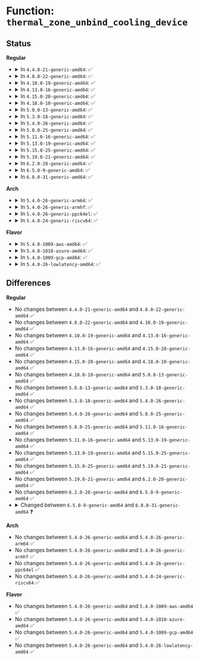 # Function: <code>thermal_zone_unbind_cooling_device</code>

## Status
<b>Regular</b>
<ul>
<li>
<details>
<summary>In <code>4.4.0-21-generic-amd64</code>: ✅</summary>

```c
int thermal_zone_unbind_cooling_device(struct thermal_zone_device * tz, int trip, struct thermal_cooling_device * cdev)
```

```json
{
  "name": "thermal_zone_unbind_cooling_device",
  "collision_type": "Unique Global",
  "inline_type": "No",
  "funcs": [
    {
      "addr": 18446744071585677568,
      "name": "thermal_zone_unbind_cooling_device",
      "external": true,
      "loc": "drivers/thermal/thermal_core.c:1383",
      "file": "drivers/thermal/thermal_core.c",
      "inline": "seen, unknown",
      "caller_inline": [],
      "caller_func": [
        "drivers/acpi/thermal.c:acpi_thermal_cooling_device_cb",
        "drivers/acpi/thermal.c:acpi_thermal_cooling_device_cb",
        "drivers/acpi/thermal.c:acpi_thermal_cooling_device_cb",
        "drivers/thermal/thermal_core.c:__unbind",
        "drivers/thermal/thermal_core.c:passive_store"
      ]
    }
  ],
  "symbols": [
    {
      "addr": 18446744071585677568,
      "name": "thermal_zone_unbind_cooling_device",
      "section": ".text",
      "bind": "STB_GLOBAL",
      "size": 436
    }
  ]
}
```
</details>
</li>
<li>
<details>
<summary>In <code>4.8.0-22-generic-amd64</code>: ✅</summary>

```c
int thermal_zone_unbind_cooling_device(struct thermal_zone_device * tz, int trip, struct thermal_cooling_device * cdev)
```

```json
{
  "name": "thermal_zone_unbind_cooling_device",
  "collision_type": "Unique Global",
  "inline_type": "No",
  "funcs": [
    {
      "addr": 18446744071586076512,
      "name": "thermal_zone_unbind_cooling_device",
      "external": true,
      "loc": "drivers/thermal/thermal_core.c:1389",
      "file": "drivers/thermal/thermal_core.c",
      "inline": "seen, unknown",
      "caller_inline": [],
      "caller_func": [
        "drivers/acpi/thermal.c:acpi_thermal_cooling_device_cb",
        "drivers/acpi/thermal.c:acpi_thermal_cooling_device_cb",
        "drivers/acpi/thermal.c:acpi_thermal_cooling_device_cb",
        "drivers/thermal/thermal_core.c:passive_store",
        "drivers/thermal/thermal_core.c:__unbind"
      ]
    }
  ],
  "symbols": [
    {
      "addr": 18446744071586076512,
      "name": "thermal_zone_unbind_cooling_device",
      "section": ".text",
      "bind": "STB_GLOBAL",
      "size": 414
    }
  ]
}
```
</details>
</li>
<li>
<details>
<summary>In <code>4.10.0-19-generic-amd64</code>: ✅</summary>

```c
int thermal_zone_unbind_cooling_device(struct thermal_zone_device * tz, int trip, struct thermal_cooling_device * cdev)
```

```json
{
  "name": "thermal_zone_unbind_cooling_device",
  "collision_type": "Unique Global",
  "inline_type": "No",
  "funcs": [
    {
      "addr": 18446744071586272736,
      "name": "thermal_zone_unbind_cooling_device",
      "external": true,
      "loc": "drivers/thermal/thermal_core.c:762",
      "file": "drivers/thermal/thermal_core.c",
      "inline": "seen, unknown",
      "caller_inline": [],
      "caller_func": [
        "drivers/acpi/thermal.c:acpi_thermal_cooling_device_cb",
        "drivers/acpi/thermal.c:acpi_thermal_cooling_device_cb",
        "drivers/acpi/thermal.c:acpi_thermal_cooling_device_cb",
        "drivers/thermal/thermal_core.c:__unbind",
        "drivers/thermal/thermal_core.c:thermal_zone_device_unbind_exception"
      ]
    }
  ],
  "symbols": [
    {
      "addr": 18446744071586272736,
      "name": "thermal_zone_unbind_cooling_device",
      "section": ".text",
      "bind": "STB_GLOBAL",
      "size": 414
    }
  ]
}
```
</details>
</li>
<li>
<details>
<summary>In <code>4.13.0-16-generic-amd64</code>: ✅</summary>

```c
int thermal_zone_unbind_cooling_device(struct thermal_zone_device * tz, int trip, struct thermal_cooling_device * cdev)
```

```json
{
  "name": "thermal_zone_unbind_cooling_device",
  "collision_type": "Unique Global",
  "inline_type": "No",
  "funcs": [
    {
      "addr": 18446744071586369920,
      "name": "thermal_zone_unbind_cooling_device",
      "external": true,
      "loc": "drivers/thermal/thermal_core.c:799",
      "file": "drivers/thermal/thermal_core.c",
      "inline": "seen, unknown",
      "caller_inline": [],
      "caller_func": [
        "drivers/acpi/thermal.c:acpi_thermal_cooling_device_cb",
        "drivers/acpi/thermal.c:acpi_thermal_cooling_device_cb",
        "drivers/acpi/thermal.c:acpi_thermal_cooling_device_cb",
        "drivers/thermal/thermal_core.c:__unbind",
        "drivers/thermal/thermal_core.c:thermal_zone_device_unbind_exception"
      ]
    }
  ],
  "symbols": [
    {
      "addr": 18446744071586369920,
      "name": "thermal_zone_unbind_cooling_device",
      "section": ".text",
      "bind": "STB_GLOBAL",
      "size": 374
    }
  ]
}
```
</details>
</li>
<li>
<details>
<summary>In <code>4.15.0-20-generic-amd64</code>: ✅</summary>

```c
int thermal_zone_unbind_cooling_device(struct thermal_zone_device * tz, int trip, struct thermal_cooling_device * cdev)
```

```json
{
  "name": "thermal_zone_unbind_cooling_device",
  "collision_type": "Unique Global",
  "inline_type": "No",
  "funcs": [
    {
      "addr": 18446744071586834384,
      "name": "thermal_zone_unbind_cooling_device",
      "external": true,
      "loc": "drivers/thermal/thermal_core.c:799",
      "file": "drivers/thermal/thermal_core.c",
      "inline": "seen, unknown",
      "caller_inline": [],
      "caller_func": [
        "drivers/acpi/thermal.c:acpi_thermal_cooling_device_cb",
        "drivers/acpi/thermal.c:acpi_thermal_cooling_device_cb",
        "drivers/acpi/thermal.c:acpi_thermal_cooling_device_cb",
        "drivers/thermal/thermal_core.c:__unbind",
        "drivers/thermal/thermal_core.c:thermal_zone_device_unbind_exception"
      ]
    }
  ],
  "symbols": [
    {
      "addr": 18446744071586834384,
      "name": "thermal_zone_unbind_cooling_device",
      "section": ".text",
      "bind": "STB_GLOBAL",
      "size": 374
    }
  ]
}
```
</details>
</li>
<li>
<details>
<summary>In <code>4.18.0-10-generic-amd64</code>: ✅</summary>

```c
int thermal_zone_unbind_cooling_device(struct thermal_zone_device * tz, int trip, struct thermal_cooling_device * cdev)
```

```json
{
  "name": "thermal_zone_unbind_cooling_device",
  "collision_type": "Unique Global",
  "inline_type": "No",
  "funcs": [
    {
      "addr": 18446744071587126688,
      "name": "thermal_zone_unbind_cooling_device",
      "external": true,
      "loc": "drivers/thermal/thermal_core.c:796",
      "file": "drivers/thermal/thermal_core.c",
      "inline": "seen, unknown",
      "caller_inline": [],
      "caller_func": [
        "drivers/acpi/thermal.c:acpi_thermal_cooling_device_cb",
        "drivers/acpi/thermal.c:acpi_thermal_cooling_device_cb",
        "drivers/acpi/thermal.c:acpi_thermal_cooling_device_cb",
        "drivers/thermal/thermal_core.c:__unbind",
        "drivers/thermal/thermal_core.c:thermal_zone_device_unbind_exception"
      ]
    }
  ],
  "symbols": [
    {
      "addr": 18446744071587126688,
      "name": "thermal_zone_unbind_cooling_device",
      "section": ".text",
      "bind": "STB_GLOBAL",
      "size": 373
    }
  ]
}
```
</details>
</li>
<li>
<details>
<summary>In <code>5.0.0-13-generic-amd64</code>: ✅</summary>

```c
int thermal_zone_unbind_cooling_device(struct thermal_zone_device * tz, int trip, struct thermal_cooling_device * cdev)
```

```json
{
  "name": "thermal_zone_unbind_cooling_device",
  "collision_type": "Unique Global",
  "inline_type": "No",
  "funcs": [
    {
      "addr": 18446744071587306576,
      "name": "thermal_zone_unbind_cooling_device",
      "external": true,
      "loc": "drivers/thermal/thermal_core.c:800",
      "file": "drivers/thermal/thermal_core.c",
      "inline": "seen, unknown",
      "caller_inline": [],
      "caller_func": [
        "drivers/acpi/thermal.c:acpi_thermal_cooling_device_cb",
        "drivers/acpi/thermal.c:acpi_thermal_cooling_device_cb",
        "drivers/acpi/thermal.c:acpi_thermal_cooling_device_cb",
        "drivers/thermal/thermal_core.c:__unbind",
        "drivers/thermal/thermal_core.c:thermal_zone_device_unbind_exception"
      ]
    }
  ],
  "symbols": [
    {
      "addr": 18446744071587306576,
      "name": "thermal_zone_unbind_cooling_device",
      "section": ".text",
      "bind": "STB_GLOBAL",
      "size": 373
    }
  ]
}
```
</details>
</li>
<li>
<details>
<summary>In <code>5.3.0-18-generic-amd64</code>: ✅</summary>

```c
int thermal_zone_unbind_cooling_device(struct thermal_zone_device * tz, int trip, struct thermal_cooling_device * cdev)
```

```json
{
  "name": "thermal_zone_unbind_cooling_device",
  "collision_type": "Unique Global",
  "inline_type": "No",
  "funcs": [
    {
      "addr": 18446744071587576976,
      "name": "thermal_zone_unbind_cooling_device",
      "external": true,
      "loc": "drivers/thermal/thermal_core.c:806",
      "file": "drivers/thermal/thermal_core.c",
      "inline": "seen, unknown",
      "caller_inline": [],
      "caller_func": [
        "drivers/acpi/thermal.c:acpi_thermal_cooling_device_cb",
        "drivers/acpi/thermal.c:acpi_thermal_cooling_device_cb",
        "drivers/acpi/thermal.c:acpi_thermal_cooling_device_cb",
        "drivers/thermal/thermal_core.c:__unbind",
        "drivers/thermal/thermal_core.c:thermal_zone_device_unbind_exception"
      ]
    }
  ],
  "symbols": [
    {
      "addr": 18446744071587576976,
      "name": "thermal_zone_unbind_cooling_device",
      "section": ".text",
      "bind": "STB_GLOBAL",
      "size": 381
    }
  ]
}
```
</details>
</li>
<li>
<details>
<summary>In <code>5.4.0-26-generic-amd64</code>: ✅</summary>

```c
int thermal_zone_unbind_cooling_device(struct thermal_zone_device * tz, int trip, struct thermal_cooling_device * cdev)
```

```json
{
  "name": "thermal_zone_unbind_cooling_device",
  "collision_type": "Unique Global",
  "inline_type": "No",
  "funcs": [
    {
      "addr": 18446744071587780336,
      "name": "thermal_zone_unbind_cooling_device",
      "external": true,
      "loc": "drivers/thermal/thermal_core.c:806",
      "file": "drivers/thermal/thermal_core.c",
      "inline": "seen, unknown",
      "caller_inline": [],
      "caller_func": [
        "drivers/acpi/thermal.c:acpi_thermal_cooling_device_cb",
        "drivers/acpi/thermal.c:acpi_thermal_cooling_device_cb",
        "drivers/acpi/thermal.c:acpi_thermal_cooling_device_cb",
        "drivers/thermal/thermal_core.c:__unbind",
        "drivers/thermal/thermal_core.c:thermal_zone_device_unbind_exception"
      ]
    }
  ],
  "symbols": [
    {
      "addr": 18446744071587780336,
      "name": "thermal_zone_unbind_cooling_device",
      "section": ".text",
      "bind": "STB_GLOBAL",
      "size": 381
    }
  ]
}
```
</details>
</li>
<li>
<details>
<summary>In <code>5.8.0-25-generic-amd64</code>: ✅</summary>

```c
int thermal_zone_unbind_cooling_device(struct thermal_zone_device * tz, int trip, struct thermal_cooling_device * cdev)
```

```json
{
  "name": "thermal_zone_unbind_cooling_device",
  "collision_type": "Unique Global",
  "inline_type": "No",
  "funcs": [
    {
      "addr": 18446744071588627088,
      "name": "thermal_zone_unbind_cooling_device",
      "external": true,
      "loc": "drivers/thermal/thermal_core.c:794",
      "file": "drivers/thermal/thermal_core.c",
      "inline": "seen, unknown",
      "caller_inline": [],
      "caller_func": [
        "drivers/acpi/thermal.c:acpi_thermal_cooling_device_cb",
        "drivers/acpi/thermal.c:acpi_thermal_cooling_device_cb",
        "drivers/acpi/thermal.c:acpi_thermal_cooling_device_cb",
        "drivers/thermal/thermal_core.c:thermal_zone_device_unbind_exception"
      ]
    }
  ],
  "symbols": [
    {
      "addr": 18446744071588627088,
      "name": "thermal_zone_unbind_cooling_device",
      "section": ".text",
      "bind": "STB_GLOBAL",
      "size": 381
    }
  ]
}
```
</details>
</li>
<li>
<details>
<summary>In <code>5.11.0-16-generic-amd64</code>: ✅</summary>

```c
int thermal_zone_unbind_cooling_device(struct thermal_zone_device * tz, int trip, struct thermal_cooling_device * cdev)
```

```json
{
  "name": "thermal_zone_unbind_cooling_device",
  "collision_type": "Unique Global",
  "inline_type": "No",
  "funcs": [
    {
      "addr": 18446744071588647424,
      "name": "thermal_zone_unbind_cooling_device",
      "external": true,
      "loc": "drivers/thermal/thermal_core.c:862",
      "file": "drivers/thermal/thermal_core.c",
      "inline": "seen, unknown",
      "caller_inline": [],
      "caller_func": [
        "drivers/acpi/thermal.c:acpi_thermal_cooling_device_cb",
        "drivers/acpi/thermal.c:acpi_thermal_cooling_device_cb",
        "drivers/acpi/thermal.c:acpi_thermal_cooling_device_cb",
        "drivers/thermal/thermal_core.c:thermal_zone_device_unbind_exception"
      ]
    }
  ],
  "symbols": [
    {
      "addr": 18446744071588647424,
      "name": "thermal_zone_unbind_cooling_device",
      "section": ".text",
      "bind": "STB_GLOBAL",
      "size": 381
    }
  ]
}
```
</details>
</li>
<li>
<details>
<summary>In <code>5.13.0-19-generic-amd64</code>: ✅</summary>

```c
int thermal_zone_unbind_cooling_device(struct thermal_zone_device * tz, int trip, struct thermal_cooling_device * cdev)
```

```json
{
  "name": "thermal_zone_unbind_cooling_device",
  "collision_type": "Unique Global",
  "inline_type": "No",
  "funcs": [
    {
      "addr": 18446744071588531488,
      "name": "thermal_zone_unbind_cooling_device",
      "external": true,
      "loc": "drivers/thermal/thermal_core.c:796",
      "file": "drivers/thermal/thermal_core.c",
      "inline": "seen, unknown",
      "caller_inline": [],
      "caller_func": [
        "drivers/acpi/thermal.c:acpi_thermal_cooling_device_cb",
        "drivers/acpi/thermal.c:acpi_thermal_cooling_device_cb"
      ]
    }
  ],
  "symbols": [
    {
      "addr": 18446744071588531488,
      "name": "thermal_zone_unbind_cooling_device",
      "section": ".text",
      "bind": "STB_GLOBAL",
      "size": 381
    }
  ]
}
```
</details>
</li>
<li>
<details>
<summary>In <code>5.15.0-25-generic-amd64</code>: ✅</summary>

```c
int thermal_zone_unbind_cooling_device(struct thermal_zone_device * tz, int trip, struct thermal_cooling_device * cdev)
```

```json
{
  "name": "thermal_zone_unbind_cooling_device",
  "collision_type": "Unique Global",
  "inline_type": "No",
  "funcs": [
    {
      "addr": 18446744071589205440,
      "name": "thermal_zone_unbind_cooling_device",
      "external": true,
      "loc": "drivers/thermal/thermal_core.c:743",
      "file": "drivers/thermal/thermal_core.c",
      "inline": "seen, unknown",
      "caller_inline": [],
      "caller_func": [
        "drivers/acpi/thermal.c:acpi_thermal_cooling_device_cb",
        "drivers/acpi/thermal.c:acpi_thermal_cooling_device_cb"
      ]
    }
  ],
  "symbols": [
    {
      "addr": 18446744071589205440,
      "name": "thermal_zone_unbind_cooling_device",
      "section": ".text",
      "bind": "STB_GLOBAL",
      "size": 381
    }
  ]
}
```
</details>
</li>
<li>
<details>
<summary>In <code>5.19.0-21-generic-amd64</code>: ✅</summary>

```c
int thermal_zone_unbind_cooling_device(struct thermal_zone_device * tz, int trip, struct thermal_cooling_device * cdev)
```

```json
{
  "name": "thermal_zone_unbind_cooling_device",
  "collision_type": "Unique Global",
  "inline_type": "No",
  "funcs": [
    {
      "addr": 18446744071590667984,
      "name": "thermal_zone_unbind_cooling_device",
      "external": true,
      "loc": "drivers/thermal/thermal_core.c:745",
      "file": "drivers/thermal/thermal_core.c",
      "inline": "seen, unknown",
      "caller_inline": [],
      "caller_func": [
        "drivers/acpi/thermal.c:acpi_thermal_cooling_device_cb",
        "drivers/acpi/thermal.c:acpi_thermal_cooling_device_cb"
      ]
    }
  ],
  "symbols": [
    {
      "addr": 18446744071590667984,
      "name": "thermal_zone_unbind_cooling_device",
      "section": ".text",
      "bind": "STB_GLOBAL",
      "size": 378
    }
  ]
}
```
</details>
</li>
<li>
<details>
<summary>In <code>6.2.0-20-generic-amd64</code>: ✅</summary>

```c
int thermal_zone_unbind_cooling_device(struct thermal_zone_device * tz, int trip, struct thermal_cooling_device * cdev)
```

```json
{
  "name": "thermal_zone_unbind_cooling_device",
  "collision_type": "Unique Global",
  "inline_type": "No",
  "funcs": [
    {
      "addr": 18446744071592336672,
      "name": "thermal_zone_unbind_cooling_device",
      "external": true,
      "loc": "drivers/thermal/thermal_core.c:731",
      "file": "drivers/thermal/thermal_core.c",
      "inline": "seen, unknown",
      "caller_inline": [],
      "caller_func": [
        "drivers/acpi/thermal.c:acpi_thermal_cooling_device_cb",
        "drivers/acpi/thermal.c:acpi_thermal_cooling_device_cb"
      ]
    }
  ],
  "symbols": [
    {
      "addr": 18446744071592336672,
      "name": "thermal_zone_unbind_cooling_device",
      "section": ".text",
      "bind": "STB_GLOBAL",
      "size": 378
    }
  ]
}
```
</details>
</li>
<li>
<details>
<summary>In <code>6.5.0-9-generic-amd64</code>: ✅</summary>

```c
int thermal_zone_unbind_cooling_device(struct thermal_zone_device * tz, int trip, struct thermal_cooling_device * cdev)
```

```json
{
  "name": "thermal_zone_unbind_cooling_device",
  "collision_type": "Unique Global",
  "inline_type": "No",
  "funcs": [
    {
      "addr": 18446744071592763392,
      "name": "thermal_zone_unbind_cooling_device",
      "external": true,
      "loc": "drivers/thermal/thermal_core.c:734",
      "file": "drivers/thermal/thermal_core.c",
      "inline": "seen, unknown",
      "caller_inline": [],
      "caller_func": [
        "drivers/acpi/thermal.c:acpi_thermal_cooling_device_cb",
        "drivers/acpi/thermal.c:acpi_thermal_cooling_device_cb"
      ]
    }
  ],
  "symbols": [
    {
      "addr": 18446744071592763392,
      "name": "thermal_zone_unbind_cooling_device",
      "section": ".text",
      "bind": "STB_GLOBAL",
      "size": 378
    }
  ]
}
```
</details>
</li>
<li>
<details>
<summary>In <code>6.8.0-31-generic-amd64</code>: ✅</summary>

```c
int thermal_zone_unbind_cooling_device(struct thermal_zone_device * tz, int trip_index, struct thermal_cooling_device * cdev)
```

```json
{
  "name": "thermal_zone_unbind_cooling_device",
  "collision_type": "Unique Global",
  "inline_type": "No",
  "funcs": [
    {
      "addr": 18446744071593523008,
      "name": "thermal_zone_unbind_cooling_device",
      "external": true,
      "loc": "drivers/thermal/thermal_core.c:822",
      "file": "drivers/thermal/thermal_core.c",
      "inline": "seen, unknown",
      "caller_inline": [],
      "caller_func": []
    }
  ],
  "symbols": [
    {
      "addr": 18446744071593523008,
      "name": "thermal_zone_unbind_cooling_device",
      "section": ".text",
      "bind": "STB_GLOBAL",
      "size": 76
    }
  ]
}
```
</details>
</li>
</ul>
<b>Arch</b>
<ul>
<li>
<details>
<summary>In <code>5.4.0-26-generic-arm64</code>: ✅</summary>

```c
int thermal_zone_unbind_cooling_device(struct thermal_zone_device * tz, int trip, struct thermal_cooling_device * cdev)
```

```json
{
  "name": "thermal_zone_unbind_cooling_device",
  "collision_type": "Unique Global",
  "inline_type": "No",
  "funcs": [
    {
      "addr": 18446603336500979728,
      "name": "thermal_zone_unbind_cooling_device",
      "external": true,
      "loc": "drivers/thermal/thermal_core.c:806",
      "file": "drivers/thermal/thermal_core.c",
      "inline": "seen, unknown",
      "caller_inline": [],
      "caller_func": [
        "drivers/acpi/thermal.c:acpi_thermal_cooling_device_cb",
        "drivers/acpi/thermal.c:acpi_thermal_cooling_device_cb",
        "drivers/acpi/thermal.c:acpi_thermal_cooling_device_cb",
        "drivers/thermal/thermal_core.c:__unbind",
        "drivers/thermal/thermal_core.c:thermal_zone_device_unbind_exception",
        "drivers/thermal/of-thermal.c:of_thermal_unbind"
      ]
    }
  ],
  "symbols": [
    {
      "addr": 18446603336500979728,
      "name": "thermal_zone_unbind_cooling_device",
      "section": ".text",
      "bind": "STB_GLOBAL",
      "size": 324
    }
  ]
}
```
</details>
</li>
<li>
<details>
<summary>In <code>5.4.0-26-generic-armhf</code>: ✅</summary>

```c
int thermal_zone_unbind_cooling_device(struct thermal_zone_device * tz, int trip, struct thermal_cooling_device * cdev)
```

```json
{
  "name": "thermal_zone_unbind_cooling_device",
  "collision_type": "Unique Global",
  "inline_type": "No",
  "funcs": [
    {
      "addr": 3233493204,
      "name": "thermal_zone_unbind_cooling_device",
      "external": true,
      "loc": "drivers/thermal/thermal_core.c:806",
      "file": "drivers/thermal/thermal_core.c",
      "inline": "seen, unknown",
      "caller_inline": [],
      "caller_func": [
        "drivers/thermal/thermal_core.c:__unbind",
        "drivers/thermal/thermal_core.c:thermal_zone_device_unbind_exception",
        "drivers/thermal/of-thermal.c:of_thermal_unbind"
      ]
    }
  ],
  "symbols": [
    {
      "addr": 3233493204,
      "name": "thermal_zone_unbind_cooling_device",
      "section": ".text",
      "bind": "STB_GLOBAL",
      "size": 300
    }
  ]
}
```
</details>
</li>
<li>
<details>
<summary>In <code>5.4.0-26-generic-ppc64el</code>: ✅</summary>

```c
int thermal_zone_unbind_cooling_device(struct thermal_zone_device * tz, int trip, struct thermal_cooling_device * cdev)
```

```json
{
  "name": "thermal_zone_unbind_cooling_device",
  "collision_type": "Unique Global",
  "inline_type": "No",
  "funcs": [
    {
      "addr": 13835058055294448496,
      "name": "thermal_zone_unbind_cooling_device",
      "external": true,
      "loc": "drivers/thermal/thermal_core.c:806",
      "file": "drivers/thermal/thermal_core.c",
      "inline": "seen, unknown",
      "caller_inline": [],
      "caller_func": [
        "drivers/thermal/thermal_core.c:__unbind",
        "drivers/thermal/thermal_core.c:thermal_zone_device_unbind_exception",
        "drivers/thermal/of-thermal.c:of_thermal_unbind"
      ]
    }
  ],
  "symbols": [
    {
      "addr": 13835058055294448496,
      "name": "thermal_zone_unbind_cooling_device",
      "section": ".text",
      "bind": "STB_GLOBAL",
      "size": 468
    }
  ]
}
```
</details>
</li>
<li>
<details>
<summary>In <code>5.4.0-24-generic-riscv64</code>: ✅</summary>

```c
int thermal_zone_unbind_cooling_device(struct thermal_zone_device * tz, int trip, struct thermal_cooling_device * cdev)
```

```json
{
  "name": "thermal_zone_unbind_cooling_device",
  "collision_type": "Unique Global",
  "inline_type": "No",
  "funcs": [
    {
      "addr": 18446743936277737306,
      "name": "thermal_zone_unbind_cooling_device",
      "external": true,
      "loc": "drivers/thermal/thermal_core.c:806",
      "file": "drivers/thermal/thermal_core.c",
      "inline": "seen, unknown",
      "caller_inline": [],
      "caller_func": [
        "drivers/thermal/thermal_core.c:__unbind",
        "drivers/thermal/thermal_core.c:thermal_zone_device_unbind_exception",
        "drivers/thermal/of-thermal.c:of_thermal_unbind"
      ]
    }
  ],
  "symbols": [
    {
      "addr": 18446743936277737306,
      "name": "thermal_zone_unbind_cooling_device",
      "section": ".text",
      "bind": "STB_GLOBAL",
      "size": 290
    }
  ]
}
```
</details>
</li>
</ul>
<b>Flavor</b>
<ul>
<li>
<details>
<summary>In <code>5.4.0-1009-aws-amd64</code>: ✅</summary>

```c
int thermal_zone_unbind_cooling_device(struct thermal_zone_device * tz, int trip, struct thermal_cooling_device * cdev)
```

```json
{
  "name": "thermal_zone_unbind_cooling_device",
  "collision_type": "Unique Global",
  "inline_type": "No",
  "funcs": [
    {
      "addr": 18446744071587411312,
      "name": "thermal_zone_unbind_cooling_device",
      "external": true,
      "loc": "drivers/thermal/thermal_core.c:806",
      "file": "drivers/thermal/thermal_core.c",
      "inline": "seen, unknown",
      "caller_inline": [],
      "caller_func": [
        "drivers/thermal/thermal_core.c:__unbind",
        "drivers/thermal/thermal_core.c:thermal_zone_device_unbind_exception"
      ]
    }
  ],
  "symbols": [
    {
      "addr": 18446744071587411312,
      "name": "thermal_zone_unbind_cooling_device",
      "section": ".text",
      "bind": "STB_GLOBAL",
      "size": 381
    }
  ]
}
```
</details>
</li>
<li>
<details>
<summary>In <code>5.4.0-1010-azure-amd64</code>: ✅</summary>

```c
int thermal_zone_unbind_cooling_device(struct thermal_zone_device * tz, int trip, struct thermal_cooling_device * cdev)
```

```json
{
  "name": "thermal_zone_unbind_cooling_device",
  "collision_type": "Unique Global",
  "inline_type": "No",
  "funcs": [
    {
      "addr": 18446744071587179520,
      "name": "thermal_zone_unbind_cooling_device",
      "external": true,
      "loc": "drivers/thermal/thermal_core.c:806",
      "file": "drivers/thermal/thermal_core.c",
      "inline": "seen, unknown",
      "caller_inline": [],
      "caller_func": [
        "drivers/thermal/thermal_core.c:__unbind",
        "drivers/thermal/thermal_core.c:thermal_zone_device_unbind_exception"
      ]
    }
  ],
  "symbols": [
    {
      "addr": 18446744071587179520,
      "name": "thermal_zone_unbind_cooling_device",
      "section": ".text",
      "bind": "STB_GLOBAL",
      "size": 381
    }
  ]
}
```
</details>
</li>
<li>
<details>
<summary>In <code>5.4.0-1009-gcp-amd64</code>: ✅</summary>

```c
int thermal_zone_unbind_cooling_device(struct thermal_zone_device * tz, int trip, struct thermal_cooling_device * cdev)
```

```json
{
  "name": "thermal_zone_unbind_cooling_device",
  "collision_type": "Unique Global",
  "inline_type": "No",
  "funcs": [
    {
      "addr": 18446744071587736480,
      "name": "thermal_zone_unbind_cooling_device",
      "external": true,
      "loc": "drivers/thermal/thermal_core.c:806",
      "file": "drivers/thermal/thermal_core.c",
      "inline": "seen, unknown",
      "caller_inline": [],
      "caller_func": [
        "drivers/acpi/thermal.c:acpi_thermal_cooling_device_cb",
        "drivers/acpi/thermal.c:acpi_thermal_cooling_device_cb",
        "drivers/acpi/thermal.c:acpi_thermal_cooling_device_cb",
        "drivers/thermal/thermal_core.c:__unbind",
        "drivers/thermal/thermal_core.c:thermal_zone_device_unbind_exception"
      ]
    }
  ],
  "symbols": [
    {
      "addr": 18446744071587736480,
      "name": "thermal_zone_unbind_cooling_device",
      "section": ".text",
      "bind": "STB_GLOBAL",
      "size": 381
    }
  ]
}
```
</details>
</li>
<li>
<details>
<summary>In <code>5.4.0-26-lowlatency-amd64</code>: ✅</summary>

```c
int thermal_zone_unbind_cooling_device(struct thermal_zone_device * tz, int trip, struct thermal_cooling_device * cdev)
```

```json
{
  "name": "thermal_zone_unbind_cooling_device",
  "collision_type": "Unique Global",
  "inline_type": "No",
  "funcs": [
    {
      "addr": 18446744071587849632,
      "name": "thermal_zone_unbind_cooling_device",
      "external": true,
      "loc": "drivers/thermal/thermal_core.c:806",
      "file": "drivers/thermal/thermal_core.c",
      "inline": "seen, unknown",
      "caller_inline": [],
      "caller_func": [
        "drivers/acpi/thermal.c:acpi_thermal_cooling_device_cb",
        "drivers/acpi/thermal.c:acpi_thermal_cooling_device_cb",
        "drivers/acpi/thermal.c:acpi_thermal_cooling_device_cb",
        "drivers/thermal/thermal_core.c:__unbind",
        "drivers/thermal/thermal_core.c:thermal_zone_device_unbind_exception"
      ]
    }
  ],
  "symbols": [
    {
      "addr": 18446744071587849632,
      "name": "thermal_zone_unbind_cooling_device",
      "section": ".text",
      "bind": "STB_GLOBAL",
      "size": 381
    }
  ]
}
```
</details>
</li>
</ul>

## Differences
<b>Regular</b>
<ul>
<li>
No changes between <code>4.4.0-21-generic-amd64</code> and <code>4.8.0-22-generic-amd64</code> ✅
</li>
<li>
No changes between <code>4.8.0-22-generic-amd64</code> and <code>4.10.0-19-generic-amd64</code> ✅
</li>
<li>
No changes between <code>4.10.0-19-generic-amd64</code> and <code>4.13.0-16-generic-amd64</code> ✅
</li>
<li>
No changes between <code>4.13.0-16-generic-amd64</code> and <code>4.15.0-20-generic-amd64</code> ✅
</li>
<li>
No changes between <code>4.15.0-20-generic-amd64</code> and <code>4.18.0-10-generic-amd64</code> ✅
</li>
<li>
No changes between <code>4.18.0-10-generic-amd64</code> and <code>5.0.0-13-generic-amd64</code> ✅
</li>
<li>
No changes between <code>5.0.0-13-generic-amd64</code> and <code>5.3.0-18-generic-amd64</code> ✅
</li>
<li>
No changes between <code>5.3.0-18-generic-amd64</code> and <code>5.4.0-26-generic-amd64</code> ✅
</li>
<li>
No changes between <code>5.4.0-26-generic-amd64</code> and <code>5.8.0-25-generic-amd64</code> ✅
</li>
<li>
No changes between <code>5.8.0-25-generic-amd64</code> and <code>5.11.0-16-generic-amd64</code> ✅
</li>
<li>
No changes between <code>5.11.0-16-generic-amd64</code> and <code>5.13.0-19-generic-amd64</code> ✅
</li>
<li>
No changes between <code>5.13.0-19-generic-amd64</code> and <code>5.15.0-25-generic-amd64</code> ✅
</li>
<li>
No changes between <code>5.15.0-25-generic-amd64</code> and <code>5.19.0-21-generic-amd64</code> ✅
</li>
<li>
No changes between <code>5.19.0-21-generic-amd64</code> and <code>6.2.0-20-generic-amd64</code> ✅
</li>
<li>
No changes between <code>6.2.0-20-generic-amd64</code> and <code>6.5.0-9-generic-amd64</code> ✅
</li>
<li>
<details>
<summary>Changed between <code>6.5.0-9-generic-amd64</code> and <code>6.8.0-31-generic-amd64</code> ❓</summary>
<ul>
<li>
<b>Param added. </b>
<code>int trip_index</code>
</li>
<li>
<b>Param removed. </b>
<code>int trip</code>
</li>
</ul>
</details>
</li>
</ul>
<b>Arch</b>
<ul>
<li>
No changes between <code>5.4.0-26-generic-amd64</code> and <code>5.4.0-26-generic-arm64</code> ✅
</li>
<li>
No changes between <code>5.4.0-26-generic-amd64</code> and <code>5.4.0-26-generic-armhf</code> ✅
</li>
<li>
No changes between <code>5.4.0-26-generic-amd64</code> and <code>5.4.0-26-generic-ppc64el</code> ✅
</li>
<li>
No changes between <code>5.4.0-26-generic-amd64</code> and <code>5.4.0-24-generic-riscv64</code> ✅
</li>
</ul>
<b>Flavor</b>
<ul>
<li>
No changes between <code>5.4.0-26-generic-amd64</code> and <code>5.4.0-1009-aws-amd64</code> ✅
</li>
<li>
No changes between <code>5.4.0-26-generic-amd64</code> and <code>5.4.0-1010-azure-amd64</code> ✅
</li>
<li>
No changes between <code>5.4.0-26-generic-amd64</code> and <code>5.4.0-1009-gcp-amd64</code> ✅
</li>
<li>
No changes between <code>5.4.0-26-generic-amd64</code> and <code>5.4.0-26-lowlatency-amd64</code> ✅
</li>
</ul>

